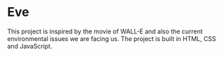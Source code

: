 # Eve
This project is inspired by the movie of WALL-E and also the current environmental issues we are facing us. 
The project is built in HTML, CSS and JavaScript. 

